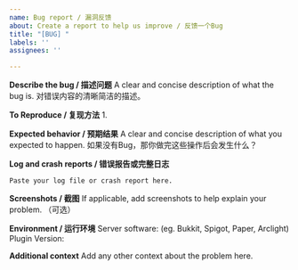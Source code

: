 ```yaml
---
name: Bug report / 漏洞反馈
about: Create a report to help us improve / 反馈一个Bug
title: "[BUG] "
labels: ''
assignees: ''

---
```


**Describe the bug / 描述问题**
A clear and concise description of what the bug is. 对错误内容的清晰简洁的描述。

**To Reproduce / 复现方法**
1. 

**Expected behavior / 预期结果**
A clear and concise description of what you expected to happen. 如果没有Bug，那你做完这些操作后会发生什么？

**Log and crash reports / 错误报告或完整日志**
```
Paste your log file or crash report here.
```

**Screenshots / 截图**
If applicable, add screenshots to help explain your problem. （可选）

**Environment / 运行环境**
Server software: (eg. Bukkit, Spigot, Paper, Arclight)
Plugin Version: 

**Additional context**
Add any other context about the problem here.
